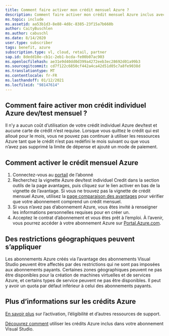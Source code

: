 ```yaml
---
title: Comment faire activer mon crédit mensuel Azure ?
description: Comment faire activer mon crédit mensuel Azure inclus avec mon abonnement Visual Studio ?
ms.topic: include
ms.assetid: aa53b1d3-8e88-4d8c-8385-23f15a7b660b
author: CaityBuschlen
ms.author: cabuschl
ms.date: 8/14/2020
user.type: subscriber
tags: benefit, azure
subscription.type: vl, cloud, retail, partner
sap.id: 8dedd10e-cb1c-2eb1-bcda-fe00b07ac903
ms.openlocfilehash: ae31e9d40dd0d399a4272eeb3ec28692d01a99b3
ms.sourcegitcommit: cd7f122c6850cf442a4ca42d51d05c7a8fe9038d
ms.translationtype: MT
ms.contentlocale: fr-FR
ms.lasthandoff: 01/12/2021
ms.locfileid: "98147614"
---
```

## <a name="how-do-i-activate-my-monthly-azure-devtest-individual-credit"></a>Comment faire activer mon crédit individuel Azure dev/test mensuel ? 

Il n’y a aucun coût d’utilisation de votre crédit individuel Azure dev/test et aucune carte de crédit n’est requise. Lorsque vous quittez le crédit qui est alloué pour le mois, vous ne pouvez pas continuer à utiliser les ressources Azure tant que le crédit n’est pas redéfini le mois suivant ou que vous n’avez pas supprimé la limite de dépense et ajouté un mode de paiement.  

## <a name="how-to-activate-azure-monthly-credit"></a>Comment activer le crédit mensuel Azure

1. Connectez-vous au [portail](https://my.visualstudio.com/benefits) de l’abonné 
1. Recherchez la vignette Azure dev/test individuel Credit dans la section outils de la page avantages, puis cliquez sur le lien activer en bas de la vignette de l’avantage. Si vous ne trouvez pas la vignette de crédit mensuel Azure, utilisez la [page comparaison des avantages](https://visualstudio.microsoft.com/vs/benefits/#azure?cat=visual-studio-enterprise-subscription) pour vérifier que votre abonnement comprend un crédit mensuel. 
1. Si vous n’avez pas d’abonnement Azure, vous êtes invité à renseigner les informations personnelles requises pour en créer un.  
1. Acceptez le contrat d’abonnement et vous êtes prêt à l’emploi. À l’avenir, vous pourrez accéder à votre abonnement Azure sur [Portal.Azure.com](https://portal.azure.com/). 

## <a name="geographic-restrictions-may-apply"></a>Des restrictions géographiques peuvent s’appliquer 

Les abonnements Azure créés via l’avantage des abonnements Visual Studio peuvent être affectés par des restrictions qui ne sont pas imposées aux abonnements payants. Certaines zones géographiques peuvent ne pas être disponibles pour la création de machines virtuelles et de services Azure, et certains types de service peuvent ne pas être disponibles. Il peut y avoir un quota par défaut inférieur à celui des abonnements payants.  

## <a name="more-information-about-azure-credits"></a>Plus d’informations sur les crédits Azure
[En savoir plus](https://docs.microsoft.com/visualstudio/subscriptions/vs-azure) sur l’activation, l’éligibilité et d’autres ressources de support.  

[Découvrez comment](https://azure.microsoft.com/pricing/member-offers/credit-for-visual-studio-subscribers/#azure-credits) utiliser les crédits Azure inclus dans votre abonnement Visual Studio.  